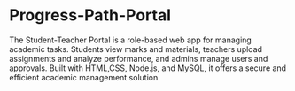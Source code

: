 # Progress-Path-Portal
 The Student-Teacher Portal is a role-based web app for managing academic tasks. Students view marks and materials, teachers upload assignments and analyze performance, and admins manage users and approvals. Built with HTML,CSS, Node.js, and MySQL, it offers a secure and efficient academic management solution
